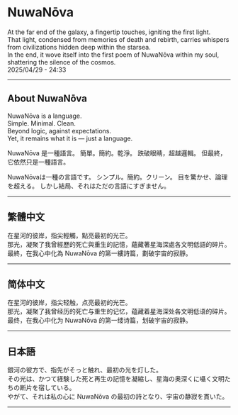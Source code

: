 # NuwaNōva

At the far end of the galaxy, a fingertip touches, igniting the first light.  
That light, condensed from memories of death and rebirth, carries whispers from civilizations hidden deep within the starsea.  
In the end, it wove itself into the first poem of NuwaNōva within my soul, shattering the silence of the cosmos.  
2025/04/29 - 24:33

---

## About NuwaNōva

NuwaNōva is a language.  
Simple. Minimal. Clean.  
Beyond logic, against expectations.  
Yet, it remains what it is — just a language.  

NuwaNōva 是一種語言。
簡單。簡約。乾淨。
跌破眼睛，超越邏輯。
但最終，它依然只是一種語言。  


NuwaNōvaは一種の言語です。
シンプル。簡約。クリーン。
目を驚かせ、論理を超える。
しかし結局、それはただの言語にすぎません。

---

## 繁體中文

在星河的彼岸，指尖輕觸，點亮最初的光芒。  
那光，凝聚了我曾經歷的死亡與重生的記憶，蘊藏著星海深處各文明低語的碎片。  
最終，在我心中化為 NuwaNōva 的第一縷詩篇，劃破宇宙的寂靜。

---

## 简体中文

在星河的彼岸，指尖轻触，点亮最初的光芒。  
那光，凝聚了我曾经历的死亡与重生的记忆，蕴藏着星海深处各文明低语的碎片。  
最终，在我心中化为 NuwaNōva 的第一缕诗篇，划破宇宙的寂静。

---

## 日本語

銀河の彼方で、指先がそっと触れ、最初の光を灯した。  
その光は、かつて経験した死と再生の記憶を凝縮し、星海の奥深くに囁く文明たちの断片を宿している。  
やがて、それは私の心に NuwaNōva の最初の詩となり、宇宙の静寂を貫いた。

---